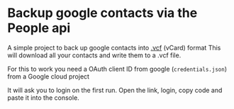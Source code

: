 # Backup google contacts via the People api

A simple project to back up google contacts into [.vcf](https://tools.ietf.org/html/rfc6350#section-6.3.1) (vCard) format
This will download all your contacts and write them to a .vcf file.

For this to work you need a OAuth client ID from google (`credentials.json`) from a
Google cloud project

It will ask you to login on the first run.
Open the link, login, copy code and paste it into the console.

